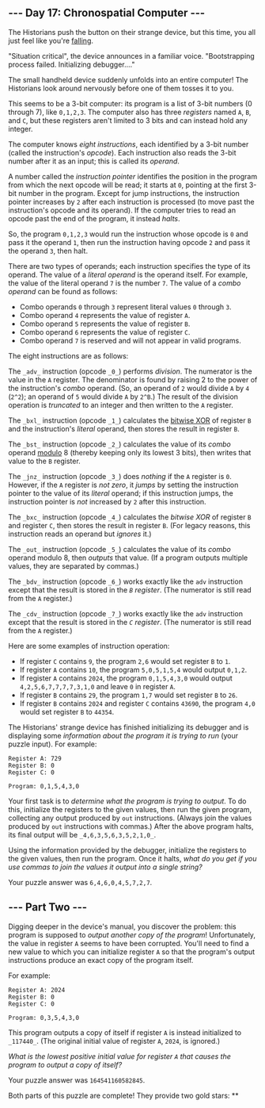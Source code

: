 \-\-\- Day 17: Chronospatial Computer ---
-----------------------------------------

The Historians push the button on their strange device, but this time, you all just feel like you're [falling](/2018/day/6).

"Situation critical", the device announces in a familiar voice. "Bootstrapping process failed. Initializing debugger...."

The small handheld device suddenly unfolds into an entire computer! The Historians look around nervously before one of them tosses it to you.

This seems to be a 3-bit computer: its program is a list of 3-bit numbers (0 through 7), like `0,1,2,3`. The computer also has three _registers_ named `A`, `B`, and `C`, but these registers aren't limited to 3 bits and can instead hold any integer.

The computer knows _eight instructions_, each identified by a 3-bit number (called the instruction's _opcode_). Each instruction also reads the 3-bit number after it as an input; this is called its _operand_.

A number called the _instruction pointer_ identifies the position in the program from which the next opcode will be read; it starts at `0`, pointing at the first 3-bit number in the program. Except for jump instructions, the instruction pointer increases by `2` after each instruction is processed (to move past the instruction's opcode and its operand). If the computer tries to read an opcode past the end of the program, it instead _halts_.

So, the program `0,1,2,3` would run the instruction whose opcode is `0` and pass it the operand `1`, then run the instruction having opcode `2` and pass it the operand `3`, then halt.

There are two types of operands; each instruction specifies the type of its operand. The value of a _literal operand_ is the operand itself. For example, the value of the literal operand `7` is the number `7`. The value of a _combo operand_ can be found as follows:

* Combo operands `0` through `3` represent literal values `0` through `3`.
* Combo operand `4` represents the value of register `A`.
* Combo operand `5` represents the value of register `B`.
* Combo operand `6` represents the value of register `C`.
* Combo operand `7` is reserved and will not appear in valid programs.

The eight instructions are as follows:

The `_adv_` instruction (opcode `_0_`) performs _division_. The numerator is the value in the `A` register. The denominator is found by raising 2 to the power of the instruction's _combo_ operand. (So, an operand of `2` would divide `A` by `4` (`2^2`); an operand of `5` would divide `A` by `2^B`.) The result of the division operation is _truncated_ to an integer and then written to the `A` register.

The `_bxl_` instruction (opcode `_1_`) calculates the [bitwise XOR](https://en.wikipedia.org/wiki/Bitwise_operation#XOR) of register `B` and the instruction's _literal_ operand, then stores the result in register `B`.

The `_bst_` instruction (opcode `_2_`) calculates the value of its _combo_ operand [modulo](https://en.wikipedia.org/wiki/Modulo) 8 (thereby keeping only its lowest 3 bits), then writes that value to the `B` register.

The `_jnz_` instruction (opcode `_3_`) does _nothing_ if the `A` register is `0`. However, if the `A` register is _not zero_, it _jumps_ by setting the instruction pointer to the value of its _literal_ operand; if this instruction jumps, the instruction pointer is _not_ increased by `2` after this instruction.

The `_bxc_` instruction (opcode `_4_`) calculates the _bitwise XOR_ of register `B` and register `C`, then stores the result in register `B`. (For legacy reasons, this instruction reads an operand but _ignores_ it.)

The `_out_` instruction (opcode `_5_`) calculates the value of its _combo_ operand modulo 8, then _outputs_ that value. (If a program outputs multiple values, they are separated by commas.)

The `_bdv_` instruction (opcode `_6_`) works exactly like the `adv` instruction except that the result is stored in the _`B` register_. (The numerator is still read from the `A` register.)

The `_cdv_` instruction (opcode `_7_`) works exactly like the `adv` instruction except that the result is stored in the _`C` register_. (The numerator is still read from the `A` register.)

Here are some examples of instruction operation:

* If register `C` contains `9`, the program `2,6` would set register `B` to `1`.
* If register `A` contains `10`, the program `5,0,5,1,5,4` would output `0,1,2`.
* If register `A` contains `2024`, the program `0,1,5,4,3,0` would output `4,2,5,6,7,7,7,7,3,1,0` and leave `0` in register `A`.
* If register `B` contains `29`, the program `1,7` would set register `B` to `26`.
* If register `B` contains `2024` and register `C` contains `43690`, the program `4,0` would set register `B` to `44354`.

The Historians' strange device has finished initializing its debugger and is displaying some _information about the program it is trying to run_ (your puzzle input). For example:

    Register A: 729
    Register B: 0
    Register C: 0
    
    Program: 0,1,5,4,3,0


Your first task is to _determine what the program is trying to output_. To do this, initialize the registers to the given values, then run the given program, collecting any output produced by `out` instructions. (Always join the values produced by `out` instructions with commas.) After the above program halts, its final output will be `_4,6,3,5,6,3,5,2,1,0_`.

Using the information provided by the debugger, initialize the registers to the given values, then run the program. Once it halts, _what do you get if you use commas to join the values it output into a single string?_

Your puzzle answer was `6,4,6,0,4,5,7,2,7`.

\-\-\- Part Two ---
-------------------

Digging deeper in the device's manual, you discover the problem: this program is supposed to _output another copy of the program_! Unfortunately, the value in register `A` seems to have been corrupted. You'll need to find a new value to which you can initialize register `A` so that the program's output instructions produce an exact copy of the program itself.

For example:

    Register A: 2024
    Register B: 0
    Register C: 0
    
    Program: 0,3,5,4,3,0


This program outputs a copy of itself if register `A` is instead initialized to `_117440_`. (The original initial value of register `A`, `2024`, is ignored.)

_What is the lowest positive initial value for register `A` that causes the program to output a copy of itself?_

Your puzzle answer was `164541160582845`.

Both parts of this puzzle are complete! They provide two gold stars: **
